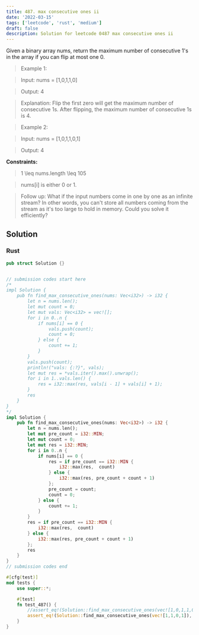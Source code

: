 ```yaml
---
title: 487. max consecutive ones ii
date: '2022-03-15'
tags: ['leetcode', 'rust', 'medium']
draft: false
description: Solution for leetcode 0487 max consecutive ones ii
---
```



Given a binary array nums, return the maximum number of consecutive 1's in the array if you can flip at most one 0.



 



 > Example 1:



 > Input: nums <TeX>=</TeX> [1,0,1,1,0]

 > Output: 4

 > Explanation: Flip the first zero will get the maximum number of consecutive 1s. After flipping, the maximum number of consecutive 1s is 4.

 > Example 2:



 > Input: nums <TeX>=</TeX> [1,0,1,1,0,1]

 > Output: 4

 



**Constraints:**



 > 1 <TeX>\leq</TeX> nums.length <TeX>\leq</TeX> 105

 > nums[i] is either 0 or 1.

 



 > Follow up: What if the input numbers come in one by one as an infinite stream? In other words, you can't store all numbers coming from the stream as it's too large to hold in memory. Could you solve it efficiently?


## Solution
### Rust
```rust
pub struct Solution {}


// submission codes start here
/*
impl Solution {
    pub fn find_max_consecutive_ones(nums: Vec<i32>) -> i32 {
        let n = nums.len();
        let mut count = 0;
        let mut vals: Vec<i32> = vec![];
        for i in 0..n {
            if nums[i] == 0 {
                vals.push(count);
                count = 0;
            } else {
                count += 1;
            }
        }
        vals.push(count);
        println!("vals: {:?}", vals);
        let mut res = *vals.iter().max().unwrap();
        for i in 1..vals.len() {
            res = i32::max(res, vals[i - 1] + vals[i] + 1);
        }
        res
    }
}
*/
impl Solution {
    pub fn find_max_consecutive_ones(nums: Vec<i32>) -> i32 {
        let n = nums.len();
        let mut pre_count = i32::MIN;
        let mut count = 0;
        let mut res = i32::MIN;
        for i in 0..n {
            if nums[i] == 0 {
                res = if pre_count == i32::MIN {
                    i32::max(res,  count)
                } else {
                    i32::max(res, pre_count + count + 1)
                };
                pre_count = count;
                count = 0;
            } else {
                count += 1;
            }
        }
        res = if pre_count == i32::MIN {
            i32::max(res,  count)
        } else {
            i32::max(res, pre_count + count + 1)
        };
        res
    }
}
// submission codes end

#[cfg(test)]
mod tests {
    use super::*;

    #[test]
    fn test_487() {
        //assert_eq!(Solution::find_max_consecutive_ones(vec![1,0,1,1,0]), 4);
        assert_eq!(Solution::find_max_consecutive_ones(vec![1,1,0,1]), 4);
    }
}

```
